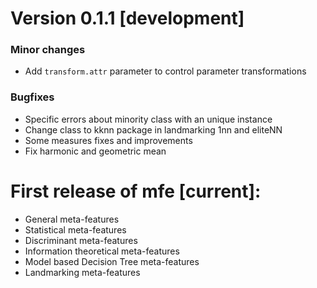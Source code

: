 # Version 0.1.1 [development]

### Minor changes
* Add `transform.attr` parameter to control parameter transformations

### Bugfixes
* Specific errors about minority class with an unique instance
* Change class to kknn package in landmarking 1nn and eliteNN
* Some measures fixes and improvements
* Fix harmonic and geometric mean

# First release of **mfe** [current]:

* General meta-features
* Statistical meta-features
* Discriminant meta-features
* Information theoretical meta-features
* Model based Decision Tree meta-features
* Landmarking meta-features

